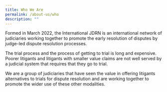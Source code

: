 ```yaml
---
title: Who We Are
permalink: /about-us/who
description: ""
---
```

Formed in March 2022, the International JDRN is an international network of judiciaries working together to promote the early resolution of disputes by judge-led dispute resolution processes.

The trial process and the process of getting to trial is long and expensive. Poorer litigants and litigants with smaller value claims are not well served by a judicial system that requires that they go to trial.

We are a group of judiciaries that have seen the value in offering litigants alternatives to trials for dispute resolution and are working together to promote the wider use of these other modalities.